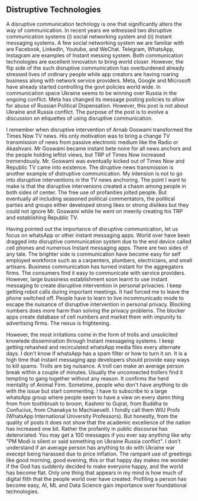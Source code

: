 ## Distruptive Technologies

A disruptive communication technlogy is one that significantly alters the way of communication. In recent years we witnessed 
two disruptive communication systems (i) social networking system and (ii) Instant messaging systems. A few social networking
system we are familiar with are Facebook, LinkedIn, Youtube, and WeChat. Telegram, WhatsApp, Instagram are examples of Instant
messing system. Both communication technologies are excellent innovation to bring world closer. However, the flip side of the 
such disruptive communication has overburdened already stressed lives of ordinary people while app creators are having roaring
business along with network service providers. Meta, Google and Microsoft have already started controlling the govt policies 
world wide. In communication space Ukraine seems to be winning over Russia in the ongoing conflict. Meta has changed its message
posting policies to allow for abuse of Russian Political Dispensation. However, this post is not about Ukraine and Russia conflict. 
The purpose of the post is to evolve a discussion on etiquettes of using disruptive communication.

I remember when disruptive intervention of Arnab Goswami transformed the Times Now TV news. His only motivation was to bring a
change TV transmission of news from passive electronic medium like the Radio or Akashvani.
Mr Goswami became instant bete noire for all news anchors and the people holding leftist views, but TRP of Times Now increased 
tremendously. Mr. Goswami was eventually kicked out of Times Now and Republic TV came into existence. The diruptive news 
transmission is another example of distruptive communication. My intension is not to go into disruptive interventions in the TV
news anchoring. 
The point I want to make is that the disruptive intervenions created a chasm among people in both sides of center. The free
use of profanities jolted people. But eventually all including seasoned political commentators, 
the political parties and groups either developed strong likes or strong dislikes but they could not ignore Mr. Goswami while
he went on meerily creating his TRP and establishing Republic TV. 

Having pointed out the importance of disruptive communication, let us focus on whatsApp or other instant messaging apps. World
over have been dragged into disruptive communication system due to the end device called cell phones and numerous Instant 
messaging apps. There are two sides of any tale. The brighter side is communication have become easy for self employed 
workforce such as a carpenters, plumbers, 
electricians, and small artisans. Business communication has turned instant for the aggregators firms. The consumers find
it easy to communicate with service
providers. However, large bussiness establishment soon learnt to use instant messaging to create disruptive intervention in 
personal privacies. 
I keep getting robot calls during important meetings. It had forced me to leave the phone switched off. People have to learn to 
live incommunicado mode to escape the nuisance of disruptive intervention in personal privacy. Blocking numbers does more harm than 
solving the privacy problems. The blocker apps create database of cell numbers and market them with impunity to advertising firms.
The nexus is frightening. 

However, the most irritations come in the form of trolls and unsolicited knowlede dissemination through Instant messageing
systems. I keep getting rehashed and recirculated whatsApp media files every alternate days. I don't know if whatsApp has a
spam filter or how to turn it on. It is a high time that instant messaging app developers should provide easy ways to 
kill spams. Trolls are big nuisance. A troll can make an average person break within 
a couple of minutes. Usually the unconnected trollers find it tempting to gang together without any reason. It confirms the 
herd mentality of Animal Firm. Sometime, people who don't have 
anything to do with the issue but start commenting. I have to subscribe to a large whatsApp group where 
people seem to have a view on every damn thing from  from toothbrush to broom, Kashmir to Gujrat, from Buddha to Confucius, 
from Chanakya to Machiaevelli. I fondly call them WIU Profs (WhatsApp International University Professors). But honestly, from the
quality of posts it does not show that the academic excellence of the nation has increased one bit. Rather the profanity in
public discourse has deteroriated. You may get a 100 messages if you ever say anything like why "PM Modi is silent or said
something on Ukraine Russia conflict". I don't understand if an average person has anything to do with Ukraine war execept being
harassed due to price inflation. The rampant use of greetings like good morning, good evening, this or that happy day 
makes me wonder if the God has suddenly decided to make everyone happy, and the world has become flat. Only one thing that 
appears in my mind is how much of digital flith that the people world over have created. Profiling a person has become easy,
AI, ML and Data Science gain importance over foundational technologies.



